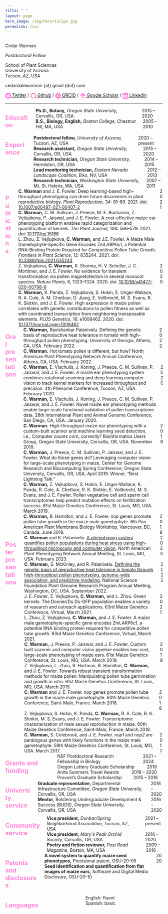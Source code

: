 ```yaml
---
title: " "
layout: page
hero_image: /img/hero/tulips.jpg
permalink: /cv/
---
```

<style type="text/css">
    .section-title{ color: rgb(255, 131, 214); 
				    font-weight: bold;
				    font-size: 140%; }
	.icon{ height: 1.3em; 
		   vertical-align: middle }
</style>

<div class="container is-max-desktop has-text-centered">
	<div class="columns">
		<div class="column has-text-left">
			<p class="title is-2 mb-5">Cedar Warman</p>
			<p class="subtitle is-4 mb-0"><i>Postdoctoral Fellow</i></p>
			<p class="my-2">School of Plant Sciences<br>
			University of Arizona<br>
			Tucson, AZ, USA</p>
			<p class="my-2">cedardalewarman {at} gmail {dot} com</p>
			<a href="https://twitter.com/CedarWarman"><img class="inline-block icon" src="/img/icons/twitter_icon.svg"></a><a href= "https://twitter.com/CedarWarman"> Twitter</a> / <a href="https://github.com/cedarwarman"><img class="inline-block icon" src="/img/icons/github_icon.svg"></a><a href= "https://github.com/cedarwarman"> Github</a> / <a href="https://orcid.org/0000-0002-6760-1869"><img class="inline-block icon" src="/img/icons/orcid_icon.svg"></a><a href= "https://orcid.org/0000-0002-6760-1869"> ORCID</a> / <a href="https://scholar.google.com/citations?user=BSCuLzIAAAAJ&hl=en"><img class="inline-block icon" src="/img/icons/gscholar_icon.svg"></a><a href= "https://scholar.google.com/citations?user=BSCuLzIAAAAJ&hl=en"> Google Scholar</a> / <a href="https://www.linkedin.com/in/cedarwarman/"><img class="inline-block icon" src="/img/icons/lin_icon.svg"></a><a href= "https://www.linkedin.com/in/cedarwarman/"> Linkedin</a>
		</div>
	</div>
	<hr>
</div>

<div class="container is-max-desktop has-text-centered">
	<div class="columns mb-0 is-8">
        <div class="column is-3">
            <div class="columns">
                <div class="column has-text-left pl-0">
				<p class="section-title">Education</p>
				</div>
			</div>
		</div>
		<div class="column is-9">
			<div class="columns is-mobile is-centered mb-0">
				<div class="column is-9 has-text-left pl-0 pr-1">
				<strong>Ph.D., Botany,</strong><i> Oregon State University,</i> Corvallis, OR, USA
				</div>
				<div class="column is-3 has-text-right pl-1 pr-0">
				2015 – 2020	
				</div>
			</div>
			<div class="columns is-mobile is-centered mb-0">
				<div class="column is-9 has-text-left pl-0 pr-1">
				<strong>B.S., Biology, English,</strong><i> Boston College,</i> Chestnut Hill, MA, USA
				</div>
				<div class="column is-3 has-text-right pl-1 pr-0">
				2005 – 2010	
				</div>
			</div>
		</div>
	</div>
	<div class="columns mb-0 is-8">
        <div class="column is-3">
            <div class="columns">
                <div class="column has-text-left pl-0">
				<p class="section-title">Experience</p>
				</div>
			</div>
		</div>
		<div class="column is-9">
			<div class="columns is-mobile is-centered mb-0">
				<div class="column is-9 has-text-left pl-0 pr-1">
				<strong>Postdoctoral fellow,</strong><i> University of Arizona,</i> Tucson, AZ, USA
				</div>
				<div class="column is-3 has-text-right pl-1 pr-0">
				2020 – present	
				</div>
			</div>
			<div class="columns is-mobile is-centered mb-0">
				<div class="column is-9 has-text-left pl-0 pr-1">
				<strong>Research assistant,</strong><i> Oregon State University,</i> Corvallis, OR, USA
				</div>
				<div class="column is-3 has-text-right pl-1 pr-0">
				2015 – 2020	
				</div>
			</div>
			<div class="columns is-mobile is-centered mb-0">
				<div class="column is-9 has-text-left pl-0 pr-1">
				<strong>Research technician,</strong><i> Oregon State University,</i> Hermiston, OR, USA
				</div>
				<div class="column is-3 has-text-right pl-1 pr-0">
				2014 – 2015	
				</div>
			</div>
			<div class="columns is-mobile is-centered mb-0">
				<div class="column is-9 has-text-left pl-0 pr-1">
				<strong>Lead monitoring technician,</strong><i> Eastern Nevada Landscape Coalition,</i> Elko, NV, USA
				</div>
				<div class="column is-3 has-text-right pl-1 pr-0">
				2012 – 2013	
				</div>
			</div>
			<div class="columns is-mobile is-centered mb-0">
				<div class="column is-9 has-text-left pl-0 pr-1">
				<strong>Research technician,</strong><i> Washington State University,</i> Mt. St. Helens, WA, USA
				</div>
				<div class="column is-3 has-text-right pl-1 pr-0">
				2007 – 2011	
				</div>
			</div>
		</div>
	</div>
	<div class="columns mb-0 is-8">
        <div class="column is-3">
            <div class="columns">
                <div class="column has-text-left pl-0">
                <p class="section-title">Publications</p>
                </div>
            </div>
        </div>
        <div class="column is-9">
        	<div class="columns is-mobile is-centered mb-0">
                <div class="column is-10 has-text-left pl-0 pr-0">
                <strong>C. Warman</strong> and J. E. Fowler. Deep learning-based high-throughput phenotyping can drive future discoveries in plant reproductive biology. <i>Plant Reproduction,</i> 34: 81–89. 2021. doi: <a href= "https://doi.org/10.1007/s00497-021-00407-2">10.1007/s00497-021-00407-2</a>
                </div>
                <div class="column is-2 has-text-right pl-0 pr-0">
                2021
                </div>
            </div>
        	<div class="columns is-mobile is-centered mb-0">
                <div class="column is-10 has-text-left pl-0 pr-0">
                <strong>C. Warman,</strong> C. M. Sullivan, J. Preece, M. E. Buchanan, Z. Vejlupkova, P. Jaiswal, and J. E. Fowler. A cost-effective maize ear phenotyping platform enables rapid categorization and quantification of kernels. <i>The Plant Journal,</i> 106: 566–579. 2021. doi: <a href= "https://doi.org/10.1111/tpj.15166">10.1111/tpj.15166</a>
                </div>
                <div class="column is-2 has-text-right pl-0 pr-0">
                </div>
            </div>
        	<div class="columns is-mobile is-centered mb-0">
                <div class="column is-10 has-text-left pl-0 pr-0">
                L. Zhou, Z. Vejlupkova, <strong>C. Warman,</strong> and J.E. Fowler. A Maize Male Gametophyte-Specific Gene Encodes ZmLARP6c1, a Potential RNA-Binding Protein Required for Competitive Pollen Tube Growth. <i>Frontiers in Plant Science,</i> 12: 635244. 2021. doi: <a href= "https://doi.org/10.3389/fpls.2021.635244">10.3389/fpls.2021.635244</a>
                </div>
                <div class="column is-2 has-text-right pl-0 pr-0">
                </div>
            </div>
			<div class="columns is-mobile is-centered mb-0">
                <div class="column is-10 has-text-left pl-0 pr-0">
                Z. Vejlupkova, <strong>C. Warman,</strong> R. Sharma, H. V. Scheller, J. C. Mortimer, and J. E. Fowler. No evidence for transient transformation via pollen magnetofection in several monocot species. <i>Nature Plants,</i> 6, 1323–1324. 2020. doi: <a href= "https://doi.org/10.1038/s41477-020-00798-6">10.1038/s41477-020-00798-6</a>
                </div>
                <div class="column is-2 has-text-right pl-0 pr-0">
                2020
                </div>
            </div>
            <div class="columns is-mobile is-centered mb-0">
                <div class="column is-10 has-text-left pl-0 pr-0">
                <strong>C. Warman,</strong> K. Panda, Z. Vejlupkova, S. Hokin, E. Unger-Wallace, R. A. Cole, A. M. Chettoor, D. Jiang, E. Vollbrecht, M. S. Evans, R. K. Slotkin, and J. E. Fowler. High expression in maize pollen correlates with genetic contributions to pollen fitness as well as with coordinated transcription from neighboring transposable elements. <i>PLOS Genetics</i>, 16: e1008462. 2020. doi: <a href= "https://doi.org/10.1371/journal.pgen.1008462">10.1371/journal.pgen.1008462</a>
                </div>
                <div class="column is-2 has-text-right pl-0 pr-0">
                </div>
            </div>
        </div>
	</div>
	<div class="columns mb-0 is-8">
        <div class="column is-3">
            <div class="columns">
                <div class="column has-text-left pl-0">
                <p class="section-title">Oral presentations</p>
                </div>
            </div>
        </div>
        <div class="column is-9">
        	<div class="columns is-mobile is-centered mb-0">
                <div class="column is-10 has-text-left pl-0 pr-0">
                <strong>C. Warman,</strong> Ravishankar Palanivelu. Defining the genetic basis of reproductive heat tolerance in tomato with high-throughput pollen phenotyping. University of Georgia, Athens, GA, USA. February 2022.
                </div>
                <div class="column is-2 has-text-right pl-0 pr-0">
                2022
                </div>
            </div>
        	<div class="columns is-mobile is-centered mb-0">
                <div class="column is-10 has-text-left pl-0 pr-0">
                <strong>C. Warman.</strong> Hot tomato pollen is different, but how? North American Plant Phenotyping Network Annual Conference, Athens, GA, USA. February 2022.
                </div>
                <div class="column is-2 has-text-right pl-0 pr-0">
                </div>
            </div>
        	<div class="columns is-mobile is-centered mb-0">
                <div class="column is-10 has-text-left pl-0 pr-0">
                <strong>C. Warman,</strong> E. Vischulis, J. Koning, J. Preece, C. M. Sullivan, P. Jaiswal, and J. E. Fowler. A maize ear phenotyping system combines rotational scanning and deep learning computer vision to track kernel markers for increased throughput and precision. 4th Phenome Conference, Tucson, AZ, USA. February 2020.
                </div>
                <div class="column is-2 has-text-right pl-0 pr-0">
                2020
                </div>
            </div>
        	<div class="columns is-mobile is-centered mb-0">
                <div class="column is-10 has-text-left pl-0 pr-0">
                <strong>C. Warman,</strong> E. Vischulis, J. Koning, J. Preece, C. M. Sullivan, P. Jaiswal, and J. E. Fowler. Novel maize ear phenotyping methods enable large-scale functional validation of pollen transcriptome data. 28th International Plant and Animal Genome Conference, San Diego, CA, USA. January 2020.
                </div>
                <div class="column is-2 has-text-right pl-0 pr-0">
                </div>
            </div>
        	<div class="columns is-mobile is-centered mb-0">
                <div class="column is-10 has-text-left pl-0 pr-0">
                <strong>C. Warman.</strong> High-throughput maize ear phenotyping with a custom-built scanner and machine learning seed detection, i.e., Computer counts corn, correctly? Bioinformatics Users Group, Oregon State University, Corvallis, OR, USA. November 2019.
                </div>
                <div class="column is-2 has-text-right pl-0 pr-0">
                2019
                </div>
            </div>
			<div class="columns is-mobile is-centered mb-0">
                <div class="column is-10 has-text-left pl-0 pr-0">
                <strong>C. Warman,</strong> J. Preece, C. M. Sullivan, P. Jaiswal, and J. E. Fowler. What do these genes do? Leveraging computer vision for large-scale phenotyping in maize. Center for Genome Research and Biocomputing Spring Conference, Oregon State University, Corvallis, OR, USA. April 2019. Winner, “Best Lightning Talk.”
                </div>
                <div class="column is-2 has-text-right pl-0 pr-0">
                </div>
            </div>
            <div class="columns is-mobile is-centered mb-0">
                <div class="column is-10 has-text-left pl-0 pr-0">
                <strong>C. Warman,</strong> Z. Vejlupkova, S. Hokin, E. Unger-Wallace, K. Panda, R. Cole, A. Chettoor, R. K. Slotkin, E. Vollbrecht, M. S. Evans, and J. E. Fowler. Pollen vegetative cell and sperm cell transcriptomes help predict mutation effects on fertilization success. 61st Maize Genetics Conference, St. Louis, MO, USA. March 2019.
                </div>
                <div class="column is-2 has-text-right pl-0 pr-0">
                </div>
            </div>
            <div class="columns is-mobile is-centered mb-0">
                <div class="column is-10 has-text-left pl-0 pr-0">
                <strong>C. Warman,</strong> B. Hamilton, and J. E. Fowler. <i>nop</i> genes promote pollen tube growth in the maize male gametophyte. 6th Pan American Plant Membrane Biology Workshop, Vancouver, BC, Canada. June 2018.
                </div>
                <div class="column is-2 has-text-right pl-0 pr-0">
                2018
                </div>
            </div>
        </div>
	</div>
	<div class="columns mb-0 is-8">
        <div class="column is-3">
            <div class="columns">
                <div class="column has-text-left pl-0">
                <p class="section-title">Poster presentations</p>
                </div>
            </div>
        </div>
        <div class="column is-9">
        	<div class="columns is-mobile is-centered mb-0">
                <div class="column is-10 has-text-left pl-0 pr-0">
                <strong>C. Warman</strong> and R. Palanivelu. <a href="https://www.cedarwarman.com/img/posters/2023-02-14_NAPPN_poster.pdf">A phenotyping system quantifies pollen populations during heat stress using high-throughput microscopy and computer vision</a>. North American Plant Phenotyping Network Annual Meeting, St. Louis, MO, USA. February 2023.
                </div>
                <div class="column is-2 has-text-right pl-0 pr-0">
                2023
                </div>
            </div>
        	<div class="columns is-mobile is-centered mb-0">
                <div class="column is-10 has-text-left pl-0 pr-0">
                <strong>C. Warman,</strong> S. McKinley, and R. Palanivelu. <a href="https://www.cedarwarman.com/img/posters/2022-09-06_NSF_PGRP_poster.pdf">Defining the genetic basis of reproductive heat tolerance in tomato through high-throughput pollen phenotyping, genome-wide association, and predictive modeling</a>. National Science Foundation Plant Genome Research Program Annual Meeting, Washington, DC, USA. September 2022.
                </div>
                <div class="column is-2 has-text-right pl-0 pr-0">
                2022
                </div>
            </div>
        	<div class="columns is-mobile is-centered mb-0">
                <div class="column is-10 has-text-left pl-0 pr-0">
                J. E. Fowler, Z. Vejlupkova, <strong>C. Warman,</strong> and L. Zhou. Green kernels: The Dooner/Du Ds-GFP population enables a variety of research and outreach applications. 63rd Maize Genetics Conference, Virtual, March 2021.
                </div>
                <div class="column is-2 has-text-right pl-0 pr-0">
                2021
                </div>
            </div>
            <div class="columns is-mobile is-centered mb-0">
                <div class="column is-10 has-text-left pl-0 pr-0">
                L. Zhou, Z. Vejlupkova, <strong>C. Warman,</strong> and J. E. Fowler. A maize male gametophyte-specific gene encodes ZmLARP6c1, a potential RNA binding protein required for competitive pollen tube growth. 63rd Maize Genetics Conference, Virtual, March 2021.
                </div>
                <div class="column is-2 has-text-right pl-0 pr-0">
                </div>
            </div>
        	<div class="columns is-mobile is-centered mb-0">
                <div class="column is-10 has-text-left pl-0 pr-0">
                <strong>C. Warman,</strong> J. Preece, P. Jaiswal, and J. E. Fowler. Custom built scanner and computer vision pipeline enables low-cost, large-scale phenotyping of maize ears. 61st Maize Genetics Conference, St. Louis, MO, USA. March 2019.
                </div>
                <div class="column is-2 has-text-right pl-0 pr-0">
                2019
                </div>
            </div>
        	<div class="columns is-mobile is-centered mb-0">
                <div class="column is-10 has-text-left pl-0 pr-0">
                Z. Vejlupkova, L. Zhou, R. Hartman, B. Hamilton, <strong>C. Warman,</strong> and J. E. Fowler. Towards robust transient transformation methods for maize pollen: Manipulating pollen tube germination and growth <i>in vitro</i>. 61st Maize Genetics Conference, St. Louis, MO, USA. March 2019.
                </div>
                <div class="column is-2 has-text-right pl-0 pr-0">
                </div>
            </div>
        	<div class="columns is-mobile is-centered mb-0">
                <div class="column is-10 has-text-left pl-0 pr-0">
                <strong>C. Warman</strong> and J. E. Fowler. <i>nop</i> genes promote pollen tube growth in the maize male gametophyte. 60th Maize Genetics Conference, Saint-Malo, France. March 2018.
                </div>
                <div class="column is-2 has-text-right pl-0 pr-0">
                2018
                </div>
            </div>
			<div class="columns is-mobile is-centered mb-0">
                <div class="column is-10 has-text-left pl-0 pr-0">
                Z. Vejlupkova, S. Hokin, K. Panda, <strong>C. Warman,</strong> R. A. Cole, R. K. Slotkin, M. S. Evans, and J. E. Fowler. Transcriptomic characterization of male sexual reproduction in maize. 60th Maize Genetics Conference, Saint-Malo, France. March 2018.
                </div>
                <div class="column is-2 has-text-right pl-0 pr-0">
                </div>
            </div>
            <div class="columns is-mobile is-centered mb-0">
                <div class="column is-10 has-text-left pl-0 pr-0">
                <strong>C. Warman,</strong> S. Colebrook, and J. E. Fowler. <i>nop1</i> and <i>nop2</i> are paralogous genes with likely functions in the maize male gametophyte. 59th Maize Genetics Conference, St. Louis, MO, USA. March 2017.
                </div>
                <div class="column is-2 has-text-right pl-0 pr-0">
                2017
                </div>
            </div>
        </div>
	</div>
    <div class="columns mb-0 is-8">
        <div class="column is-3">
            <div class="columns">
                <div class="column has-text-left pl-0">
                <p class="section-title">Grants and funding</p>
                </div>
            </div>
        </div>
        <div class="column is-9">
            <div class="columns is-mobile is-centered mb-0">
                <div class="column is-10 has-text-left pl-0 pr-0">
                NSF Postdoctoral Research Fellowship in Biology
                </div>
                <div class="column is-2 has-text-right pl-0 pr-0">
                2021 – 2024
                </div>
            </div>
            <div class="columns is-mobile is-centered mb-0">
                <div class="column is-10 has-text-left pl-0 pr-0">
                Oregon Lottery Graduate Scholarship 
                </div>
                <div class="column is-2 has-text-right pl-0 pr-0">
                2019
                </div>
            </div>
            <div class="columns is-mobile is-centered mb-0">
                <div class="column is-10 has-text-left pl-0 pr-0">
                Anita Summers Travel Awards
                </div>
                <div class="column is-2 has-text-right pl-0 pr-0">
                2018 – 2020
                </div>
            </div>
            <div class="columns is-mobile is-centered mb-0">
                <div class="column is-10 has-text-left pl-0 pr-0">
                Provost’s Graduate Scholarship 
                </div>
                <div class="column is-2 has-text-right pl-0 pr-0">
                2015 – 2016
                </div>
            </div>
        </div>
    </div>
    <div class="columns mb-0 is-8">
        <div class="column is-3">
            <div class="columns">
                <div class="column has-text-left pl-0">
                <p class="section-title">University service</p>
                </div>
            </div>
        </div>
        <div class="column is-9">
            <div class="columns is-mobile is-centered mb-0">
                <div class="column is-10 has-text-left pl-0 pr-0">
                <strong>Graduate representative,</strong> Departmental Infrastructure Committee,<i> Oregon State University,</i> Corvallis, OR, USA
                </div>
                <div class="column is-2 has-text-right pl-0 pr-0">
                2018 – 2020
                </div>
            </div>
            <div class="columns is-mobile is-centered mb-0">
                <div class="column is-10 has-text-left pl-0 pr-0">
                <strong>Mentor,</strong> Bolstering Undergraduate Development & Success (BUDS),<i> Oregon State University,</i> Corvallis, OR, USA
                </div>
                <div class="column is-2 has-text-right pl-0 pr-0">
                2016 – 2020
                </div>
            </div>
        </div>
    </div>
    <div class="columns mb-0 is-8">
        <div class="column is-3">
            <div class="columns">
                <div class="column has-text-left pl-0">
                <p class="section-title">Community service</p>
                </div>
            </div>
        </div>
        <div class="column is-9">
            <div class="columns is-mobile is-centered mb-0">
                <div class="column is-10 has-text-left pl-0 pr-0">
                <strong>Vice president,</strong> <i>Dunbar/Spring Neighborhood Association,</i> Tucson, AZ, USA
                </div>
                <div class="column is-2 has-text-right pl-0 pr-0">
                2021 – present
                </div>
            </div>
            <div class="columns is-mobile is-centered mb-0">
                <div class="column is-10 has-text-left pl-0 pr-0">
                <strong>Vice president,</strong> <i>Mary's Peak Orchid Society,</i> Corvallis, OR, USA
                </div>
                <div class="column is-2 has-text-right pl-0 pr-0">
                2016 – 2020
                </div>
            </div>
            <div class="columns is-mobile is-centered mb-0">
                <div class="column is-10 has-text-left pl-0 pr-0">
                <strong>Poetry and fiction reviewer,</strong> <i>Post Road Magazine</i>, Boston, MA, USA
                </div>
                <div class="column is-2 has-text-right pl-0 pr-0">
                2009 – 2016
                </div>
            </div>
        </div>
    </div>
    <div class="columns mb-0 is-8">
        <div class="column is-3">
            <div class="columns">
                <div class="column has-text-left pl-0">
                <p class="section-title">Patents and disclosures</p>
                </div>
            </div>
        </div>
        <div class="column is-9">
            <div class="columns is-mobile is-centered mb-0">
                <div class="column is-10 has-text-left pl-0 pr-0">
                <strong>A novel system to quantify maize seed phenotypes,</strong> Provisional patent, OSU-20-09
                </div>
                <div class="column is-2 has-text-right pl-0 pr-0">
                2020
                </div>
            </div>
            <div class="columns is-mobile is-centered mb-0">
                <div class="column is-10 has-text-left pl-0 pr-0">
                <strong>Seed identification and quantification from flat images of maize ears,</strong> Software and Digital Media Disclosure, OSU-20-10
                </div>
                <div class="column is-2 has-text-right pl-0 pr-0">
                </div>
            </div>
        </div>
    </div>
    <div class="columns mb-0 is-8">
        <div class="column is-3">
            <div class="columns">
                <div class="column has-text-left pl-0">
                <p class="section-title">Languages</p>
                </div>
            </div>
        </div>
        <div class="column is-9">
            <div class="columns is-mobile is-centered mb-0">
                <div class="column is-10 has-text-left pl-0 pr-0">
                English: fluent
                </div>
                <div class="column is-2 has-text-right pl-0 pr-0">
                </div>
            </div>
            <div class="columns is-mobile is-centered mb-0">
                <div class="column is-10 has-text-left pl-0 pr-0">
                Spanish: basic
                </div>
                <div class="column is-2 has-text-right pl-0 pr-0">
                </div>
            </div>
        </div>
    </div>
</div>
